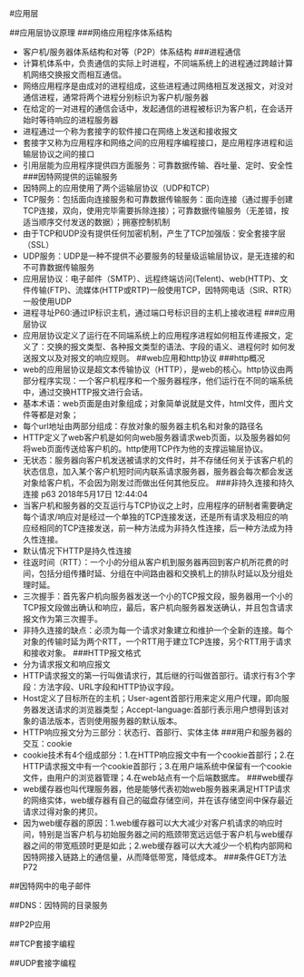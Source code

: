 #应用层

##应用层协议原理
###网络应用程序体系结构
- 客户机/服务器体系结构和对等（P2P）体系结构
###进程通信
- 计算机体系中，负责通信的实际上时进程，不同端系统上的进程通过跨越计算机网络交换报文而相互通信。
- 网络应用程序是由成对的进程组成，这些进程通过网络相互发送报文，对没对通信进程，通常将两个进程分别标识为客户机/服务器
- 在给定的一对进程的通信会话中，发起通信的进程被标识为客户机，在会话开始时等待响应的进程服务器
- 进程通过一个称为套接字的软件接口在网络上发送和接收报文
- 套接字又称为应用程序和网络之间的应用程序编程接口，是应用程序进程和运输层协议之间的接口
- 引用层能为应用程序提供四方面服务：可靠数据传输、吞吐量、定时、安全性
###因特网提供的运输服务
- 因特网上的应用使用了两个运输层协议（UDP和TCP）
- TCP服务：包括面向连接服务和可靠数据传输服务：面向连接（通过握手创建TCP连接，双向，使用完毕需要拆除连接）；可靠数据传输服务（无差错，按适当顺序交付发送的数据）；拥塞控制机制
- 由于TCP和UDP没有提供任何加密机制，产生了TCP加强版：安全套接字层（SSL）
- UDP服务：UDP是一种不提供不必要服务的轻量级运输层协议，是无连接的和不可靠数据传输服务
- 应用层协议：电子邮件（SMTP）、远程终端访问(Telent)、web(HTTP)、文件传输(FTP)、流媒体(HTTP或RTP)一般使用TCP，因特网电话（SIR、RTR）一般使用UDP
- 进程寻址P60:通过IP标识主机，通过端口号标识目的主机上接收进程
###应用层协议
- 应用层协议定义了运行在不同端系统上的应用程序进程如何相互传递报文，定义了：交换的报文类型、各种报文类型的语法、字段的语义、进程何时 如何发送报文以及对报文的响应规则。
##web应用和http协议
###http概况
- web的应用层协议是超文本传输协议（HTTP），是web的核心。http协议由两部分程序实现：一个客户机程序和一个服务器程序，他们运行在不同的端系统中，通过交换HTTP报文进行会话。
- 基本术语：web页面是由对象组成；对象简单说就是文件，html文件，图片文件等都是对象；
- 每个url地址由两部分组成：存放对象的服务器主机名和对象的路径名
- HTTP定义了web客户机是如何向web服务器请求web页面，以及服务器如何将web页面传送给客户机的。http使用TCP作为他的支撑运输层协议。
- 无状态：服务器向客户机发送被请求的文件时，并不存储任何关于该客户机的状态信息，加入某个客户机短时间内联系请求服务器，服务器会每次都会发送对象给客户机，不会因为刚发过而做出任何其他反应。
###非持久连接和持久连接 p63 2018年5月17日 12:44:04
- 当客户机和服务器的交互运行与TCP协议之上时，应用程序的研制者需要确定每个请求/响应对是经过一个单独的TCP连接发送，还是所有请求及相应的响应经相同的TCP连接发送，前一种方法成为非持久性连接，后一种方法成为持久性连接。
- 默认情况下HTTP是持久性连接
- 往返时间（RTT）：一个小的分组从客户机到服务器再回到客户机所花费的时间，包括分组传播时延、分组在中间路由器和交换机上的排队时延以及分组处理时延。
- 三次握手：首先客户机向服务器发送一个小的TCP报文段，服务器用一个小的TCP报文段做出确认和响应，最后，客户机向服务器发送确认，并且包含请求报文作为第三次握手。
- 非持久连接的缺点：必须为每一个请求对象建立和维护一个全新的连接。每个对象的传输时延为两个RTT，一个RTT用于建立TCP连接，另个RTT用于请求和接收对象。
###HTTP报文格式
- 分为请求报文和响应报文
- HTTP请求报文的第一行叫做请求行，其后继的行叫做首部行。请求行有3个字段：方法字段、URL字段和HTTP协议字段。
- Host定义了目标所在的主机；User-agent首部行用来定义用户代理，即向服务器发送请求的浏览器类型；Accept-language:首部行表示用户想得到该对象的语法版本，否则使用服务器的默认版本。
- HTTP响应报文分为三部分：状态行、首部行、实体主体
###用户和服务器的交互：cookie
- cookie技术有4个组成部分：1.在HTTP响应报文中有一个cookie首部行；2.在HTTP请求报文中有一个cookie首部行；3.在用户端系统中保留有一个cookie文件，由用户的浏览器管理；4.在web站点有一个后端数据库。
###web缓存
 - web缓存器也叫代理服务器，他是能够代表初始web服务器来满足HTTP请求的网络实体，web缓存器有自己的磁盘存储空间，并在该存储空间中保存最近请求过得对象的拷贝。
 - 因为web缓存器的原因：1.web缓存器可以大大减少对客户机请求的响应时间，特别是当客户机与初始服务器之间的瓶颈带宽远远低于客户机与web缓存器之间的带宽瓶颈时更是如此；2.web缓存器可以大大减少一个机构内部网和
 因特网接入链路上的通信量，从而降低带宽，降低成本。
 ###条件GET方法 P72

##因特网中的电子邮件

##DNS：因特网的目录服务

##P2P应用

##TCP套接字编程

##UDP套接字编程